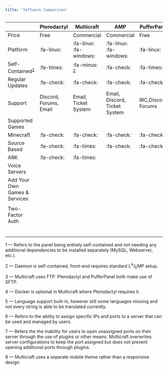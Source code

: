 ```yaml
---
title: 'Software Comparison'
---
```


| |Pterodactyl|Multicraft|AMP|PufferPanel|
|-|-|-|-|-|
|Price|Free|Commercial|Commercial|Free|
|Platform|:fa-linux:|:fa-linux: :fa-windows:|:fa-linux: :fa-windows:|:fa-linux:|
|Self-Contained<sup>[1](#anchor-1)</sup>|:fa-times:|:fa-minus: <sup>[2](#anchor-2)</sup>|:fa-check:|:fa-times:|
|Regular Updates|:fa-check:|:fa-check:|:fa-check:|:fa-check:|
|Support|Discord, Forums, Email|Email, Ticket System|Email, Discord, Ticket System|IRC,Discord, Forums|
|Supported Games| | | | |
|Minecraft|:fa-check:|:fa-check:|:fa-check:|:fa-check:|
|Source Based|:fa-check:|:fa-times:|:fa-check:|:fa-check:|
|ARK|:fa-check:|:fa-times:| | |
|Voice Servers| | | | |
|Add Your Own Games & Services| | | | |
| | | | | |
|Two-Factor Auth| | | | |
| | | | | |
| | | | | |
| | | | | |
| | | | | |
| | | | | |
| | | | | |

<a id="anchor-1">1</a> — Refers to the panel being entirely self-contained and not needing any additional dependencies to be installed separately (MySQL, Webserver, etc.).

<a id="anchor-2">2</a> — Daemon is self-contained, front-end requires standard L<sup>A</sup>/<sub>E</sub>MP setup.

<a id="anchor-3">3</a> — Multicraft uses FTP. Pterodactyl and PufferPanel both make use of SFTP.

<a id="anchor-4">4</a> — Docker is optional in Multicraft where Pterodactyl requires it.

<a id="anchor-5">5</a> — Language support built-in, however still some languages missing and not every string is able to be translated currently.

<a id="anchor-6">6</a> — Refers to the ability to assign specific IPs and ports to a server that can be used and managed by users.

<a id="anchor-7">7</a> — Refers the the inability for users to open unassigned ports on their server through the use of plugins or other means. Multicraft overwrites server configurations to keep the port assigned but does not prevent opening additional ports through plugins.

<a id="anchor-8">8</a> — Multicraft uses a separate mobile theme rather than a responsive design.
